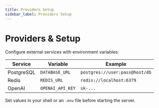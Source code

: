 ```yaml
---
title: Providers Setup
sidebar_label: Providers Setup
---
```


# Providers & Setup

Configure external services with environment variables:

| Service | Variable | Example |
| --------- | ---------- | --------- |
| PostgreSQL | `DATABASE_URL` | `postgres://user:pass@host/db` |
| Redis | `REDIS_URL` | `redis://localhost:6379` |
| OpenAI | `OPENAI_API_KEY` | `sk-...` |

Set values in your shell or an `.env` file before starting the server.
